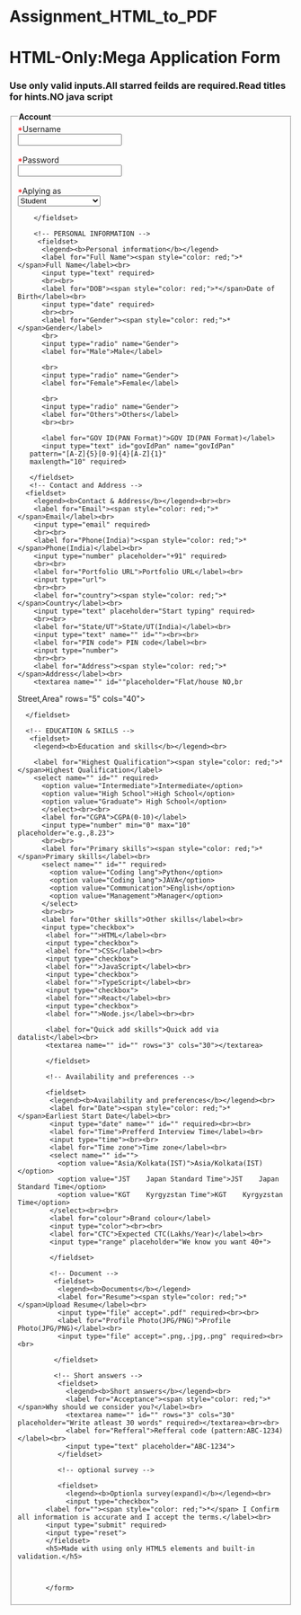 # Assignment_HTML_to_PDF
<!DOCTYPE html>
<html lang="en">
<head>
  <meta charset="UTF-8">
  <meta name="viewport" content="width=device-width, initial-scale=1.0">
  <title>Document</title>
</head>
 <body>
<h1>HTML-Only:Mega Application Form</h1>
<h3>Use only valid inputs.All starred feilds are required.Read titles for hints.NO java script</h3>
      <form>
        <!-- ACCOUNT -->
        <fieldset>
          <legend><b>Account</b></legend>
          <label for="Username"><span style="color: red;">*</span>Username </label><br>
          <input type="text" required>
          <br><br>
          <label for="Password"> <span style="color: red;">*</span>Password</label><br>
          <input type="password" name="" id="" required>
          <br><br>
          <label for="Applying as"> <span style="color: red;">*</span>Aplying as</label><br>
          <select name="" id="" required>
          <option value="School Student">Student</option>
          <option value="Graduate">Teacher</option>
          <option value="Working professional">Working professional</option>
          </select>

        </fieldset>

        <!-- PERSONAL INFORMATION -->
         <fieldset>
          <legend><b>Personal information</b></legend>
          <label for="Full Name"><span style="color: red;">*</span>Full Name</label><br>
          <input type="text" required>
          <br><br>
          <label for="DOB"><span style="color: red;">*</span>Date of Birth</label><br>
          <input type="date" required>
          <br><br>
          <label for="Gender"><span style="color: red;">*</span>Gender</label>
          <br>
          <input type="radio" name="Gender">
          <label for="Male">Male</label>
          
          <br>
          <input type="radio" name="Gender">
          <label for="Female">Female</label>
          
          <br>
          <input type="radio" name="Gender">
          <label for="Others">Others</label>
          <br><br>
      
          <label for="GOV ID(PAN Format)">GOV ID(PAN Format)</label>
          <input type="text" id="govIdPan" name="govIdPan" 
       pattern="[A-Z]{5}[0-9]{4}[A-Z]{1}" 
       maxlength="10" required>

       </fieldset>
       <!-- Contact and Address -->
      <fieldset>
        <legend><b>Contact & Address</b></legend><br><br>
        <label for="Email"><span style="color: red;">*</span>Email</label><br>
        <input type="email" required>
        <br><br>
        <label for="Phone(India)"><span style="color: red;">*</span>Phone(India)</label><br>
        <input type="number" placeholder="+91" required>
        <br><br>
        <label for="Portfolio URL">Portfolio URL</label><br>
        <input type="url">
        <br><br>
        <label for="country"><span style="color: red;">*</span>Country</label><br>
        <input type="text" placeholder="Start typing" required>
        <br><br>
        <label for="State/UT">State/UT(India)</label><br>
        <input type="text" name="" id=""><br><br>
        <label for="PIN code"> PIN code</label><br>
        <input type="number">
        <br><br>
        <label for="Address"><span style="color: red;">*</span>Address</label><br>
        <textarea name="" id=""placeholder="Flat/house NO,br
      
Street,Area"  rows="5" cols="40"></textarea>

      </fieldset>

      <!-- EDUCATION & SKILLS -->
       <fieldset>
        <legend><b>Education and skills</b></legend><br>

        <label for="Highest Qualification"><span style="color: red;">*</span>Highest Qualification</label>
        <select name="" id="" required>
          <option value="Intermediate">Intermediate</option>
          <option value="High School">High School</option>
          <option value="Graduate"> High School</option>
          </select><br><br>
          <label for="CGPA">CGPA(0-10)</label>
          <input type="number" min="0" max="10" placeholder="e.g.,8.23">
          <br><br>
          <label for="Primary skills"><span style="color: red;">*</span>Primary skills</label><br>
          <select name="" id="" required>
            <option value="Coding lang">Python</option>
            <option value="Coding lang">JAVA</option>
            <option value="Communication">English</option>
            <option value="Management">Manager</option>
          </select>
          <br><br>
          <label for="Other skills">Other skills</label><br>
          <input type="checkbox">
           <label for="">HTML</label><br>
           <input type="checkbox">
           <label for="">CSS</label><br>
           <input type="checkbox">
           <label for="">JavaScript</label><br>
           <input type="checkbox">
           <label for="">TypeScript</label><br>
           <input type="checkbox">
           <label for="">React</label><br>
           <input type="checkbox">
           <label for="">Node.js</label><br><br>

           <label for="Quick add skills">Quick add via datalist</label><br>
           <textarea name="" id="" rows="3" cols="30"></textarea>

           </fieldset>

           <!-- Availability and preferences -->

           <fieldset>
            <legend><b>Availability and preferences</b></legend><br>
            <label for="Date"><span style="color: red;">*</span>Earliest Start Date</label><br>
            <input type="date" name="" id="" required><br><br>
            <label for="Time">Prefferd Interview Time</label><br>
            <input type="time"><br><br>
            <label for="Time zone">Time zone</label><br>
            <select name="" id="">
              <option value="Asia/Kolkata(IST)">Asia/Kolkata(IST)</option>
              <option value="JST	Japan Standard Time">JST	Japan Standard Time</option>
              <option value="KGT	Kyrgyzstan Time">KGT	Kyrgyzstan Time</option>
            </select><br><br>
            <label for="colour">Brand colour</label>
            <input type="color"><br><br>
            <label for="CTC">Expected CTC(Lakhs/Year)</label><br>
            <input type="range" placeholder="We know you want 40+">

            </fieldset>

            <!-- Document -->
             <fieldset>
              <legend><b>Documents</b></legend>
              <label for="Resume"><span style="color: red;">*</span>Upload Resume</label><br>
              <input type="file" accept=".pdf" required><br><br>
              <label for="Profile Photo(JPG/PNG)">Profile Photo(JPG/PNG)</label><br>
              <input type="file" accept=".png,.jpg,.png" required><br><br>

             </fieldset>

             <!-- Short answers -->
              <fieldset>
                <legend><b>Short answers</b></legend><br>
                <label for="Acceptance"><span style="color: red;">*</span>Why should we consider you?</label><br>
                <textarea name="" id="" rows="3" cols="30" placeholder="Write atleast 30 words" required></textarea><br><br>
                <label for="Refferal">Refferal code (pattern:ABC-1234)</label><br>
                <input type="text" placeholder="ABC-1234">
              </fieldset>

              <!-- optional survey -->

              <fieldset>
                <legend><b>Optionla survey(expand)</b></legend><br>
                <input type="checkbox">
           <label for=""><span style="color: red;">*</span> I Confirm all information is accurate and I accept the terms.</label><br>
           <input type="submit" required>
           <input type="reset">
           </fieldset>
           <h5>Made with using only HTML5 elements and built-in validation.</h5>



           </form>

</body>
</html>

                
              

            
           

            
           
          

               

      

        
        

        
       

          
          
          

          


         
        

  
